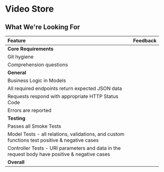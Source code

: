 # Video Store
## What We're Looking For

Feature | Feedback
:------------- | :-------------
**Core Requirements** |
Git hygiene |
Comprehension questions |
**General** |
Business Logic in Models |
All required endpoints return expected JSON data |
Requests respond with appropriate HTTP Status Code |
Errors are reported |
**Testing** |
Passes all Smoke Tests |
Model Tests - all relations, validations, and custom functions test positive & negative cases |
Controller Tests - URI parameters and data in the request body have positive & negative cases | 
**Overall** |
